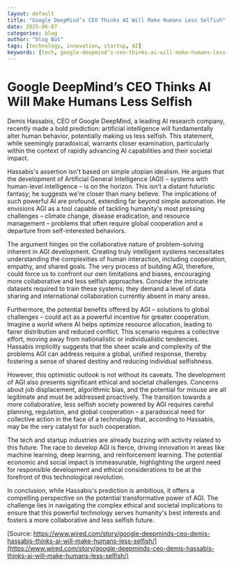 ```yaml
---
layout: default
title: "Google DeepMind’s CEO Thinks AI Will Make Humans Less Selfish"
date: 2025-06-07
categories: blog
author: "blog Bot"
tags: [technology, innovation, startup, AI]
keywords: [tech, google-deepmind’s-ceo-thinks-ai-will-make-humans-less-selfish, blog]
---
```


# Google DeepMind’s CEO Thinks AI Will Make Humans Less Selfish

Demis Hassabis, CEO of Google DeepMind, a leading AI research company, recently made a bold prediction: artificial intelligence will fundamentally alter human behavior, potentially making us less selfish.  This statement, while seemingly paradoxical, warrants closer examination, particularly within the context of rapidly advancing AI capabilities and their societal impact.

Hassabis's assertion isn't based on simple utopian idealism. He argues that the development of Artificial General Intelligence (AGI) – systems with human-level intelligence – is on the horizon.  This isn't a distant futuristic fantasy; he suggests we're closer than many believe.  The implications of such powerful AI are profound, extending far beyond simple automation.  He envisions AGI as a tool capable of tackling humanity's most pressing challenges – climate change, disease eradication, and resource management – problems that often require global cooperation and a departure from self-interested behaviors.

The argument hinges on the collaborative nature of problem-solving inherent in AGI development. Creating truly intelligent systems necessitates understanding the complexities of human interaction, including cooperation, empathy, and shared goals. The very process of building AGI, therefore, could force us to confront our own limitations and biases, encouraging more collaborative and less selfish approaches.  Consider the intricate datasets required to train these systems;  they demand a level of data sharing and international collaboration currently absent in many areas.

Furthermore, the potential benefits offered by AGI – solutions to global challenges – could act as a powerful incentive for greater cooperation.  Imagine a world where AI helps optimize resource allocation, leading to fairer distribution and reduced conflict.  This scenario requires a collective effort, moving away from nationalistic or individualistic tendencies.  Hassabis implicitly suggests that the sheer scale and complexity of the problems AGI can address require a global, unified response, thereby fostering a sense of shared destiny and reducing individual selfishness.

However, this optimistic outlook is not without its caveats. The development of AGI also presents significant ethical and societal challenges.  Concerns about job displacement, algorithmic bias, and the potential for misuse are all legitimate and must be addressed proactively.  The transition towards a more collaborative, less selfish society powered by AGI requires careful planning, regulation, and global cooperation – a paradoxical need for collective action in the face of a technology that, according to Hassabis, may be the very catalyst for such cooperation.

The tech and startup industries are already buzzing with activity related to this future.  The race to develop AGI is fierce, driving innovation in areas like machine learning, deep learning, and reinforcement learning.  The potential economic and social impact is immeasurable, highlighting the urgent need for responsible development and ethical considerations to be at the forefront of this technological revolution.

In conclusion, while Hassabis's prediction is ambitious, it offers a compelling perspective on the potential transformative power of AGI.  The challenge lies in navigating the complex ethical and societal implications to ensure that this powerful technology serves humanity's best interests and fosters a more collaborative and less selfish future.

[Source: https://www.wired.com/story/google-deepminds-ceo-demis-hassabis-thinks-ai-will-make-humans-less-selfish/](https://www.wired.com/story/google-deepminds-ceo-demis-hassabis-thinks-ai-will-make-humans-less-selfish/)
